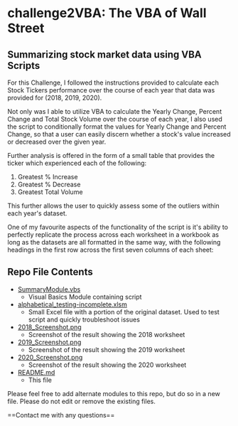 # challenge2VBA: The VBA of Wall Street


## Summarizing stock market data using VBA Scripts

For this Challenge, I followed the instructions provided to calculate each Stock Tickers performance over the course of each year that data was provided for (2018, 2019, 2020).

Not only was I able to utilize VBA to calculate the Yearly Change, Percent Change and Total Stock Volume over the course of each year, I also used the script to conditionally format the values for Yearly Change and Percent Change, so that a user can easily discern whether a stock's value increased or decreased over the given year.

Further analysis is offered in the form of a small table that provides the ticker which experienced each of the following:
1. Greatest % Increase
2. Greatest % Decrease
3. Greatest Total Volume

This further allows the user to quickly assess some of the outliers within each year's dataset.

One of my favourite aspects of the functionality of the script is it's ability to perfectly replicate the process across each worksheet in a workbook as long as the datasets are all formatted in the same way, with the following headings in the first row across the first seven columns of each sheet:

<ticker>	<date>	<open>	<high>	<low>	<close>	<vol>
  

  


## Repo File Contents
- [SummaryModule.vbs](https://github.com/zmoloci/challenge2VBA/blob/main/SummaryModule.vbs)
  - Visual Basics Module containing script
- [alphabetical_testing-incomplete.xlsm](https://github.com/zmoloci/challenge2VBA/blob/main/alphabetical_testing-incomplete.xlsm)
  - Small Excel file with a portion of the original dataset. Used to test script and quickly troubleshoot issues
- [2018_Screenshot.png](https://github.com/zmoloci/challenge2VBA/blob/main/2018_Screenshot.png)
  - Screenshot of the result showing the 2018 worksheet
- [2019_Screenshot.png](https://github.com/zmoloci/challenge2VBA/blob/main/2019_Screenshot.png)
  - Screenshot of the result showing the 2019 worksheet
- [2020_Screenshot.png](https://github.com/zmoloci/challenge2VBA/blob/main/2020_Screenshot.png)
  - Screenshot of the result showing the 2020 worksheet
- [README.md](https://github.com/zmoloci/challenge2VBA/blob/main/README.md)
  - This file

Please feel free to add alternate modules to this repo, but do so in a new file. Please do not edit or remove the existing files.

==Contact me with any questions==
